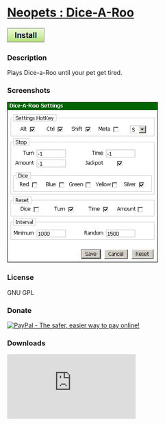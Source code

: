 # [Neopets : Dice-A-Roo](.)

[![Install](../../resources/image/install_button.jpg)](../../../../raw/master/scripts/Neopets_Dice-A-Roo/28461.user.js)

### Description

Plays Dice-a-Roo until your pet get tired.

### Screenshots

![Settings](Settings.png)

### License

GNU GPL

### Donate

[![PayPal - The safer, easier way to pay online!](https://www.paypalobjects.com/en_US/i/btn/btn_donate_SM.gif)](http://goo.gl/Fv19S)

### Downloads

![Daily installs](http://gm.wesley.eti.br/count.php?type=image&id=28461)